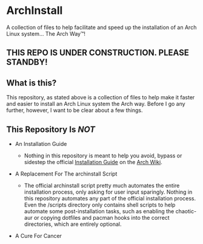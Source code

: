 # ArchInstall
A collection of files to help facilitate and speed up the installation of an Arch Linux system... The Arch Way™!

## THIS REPO IS UNDER CONSTRUCTION. PLEASE STANDBY!

## What is this?
This repository, as stated above is a collection of files to help make it faster and easier to install an Arch Linux system the Arch way. Before I go any further, however, I want to be clear about a few things.

## This Repository Is *NOT*
- An Installation Guide
  - Nothing in this repository is meant to help you avoid, bypass or sidestep the official [Installation Guide](https://wiki.archlinux.org/title/Installation_guide) on the [Arch Wiki](https://wiki.archlinux.org/title/Main_page).

- A Replacement For The archinstall Script
  - The official archinstall script pretty much automates the entire installation process, only asking for user input sparingly. Nothing in this repository automates any part of the official installation process. Even the /scripts directory only contains shell scripts to help automate some post-installation tasks, such as enabling the chaotic-aur or copying dotfiles and pacman hooks into the correct directories, which are entirely optional.
 
- A Cure For Cancer
